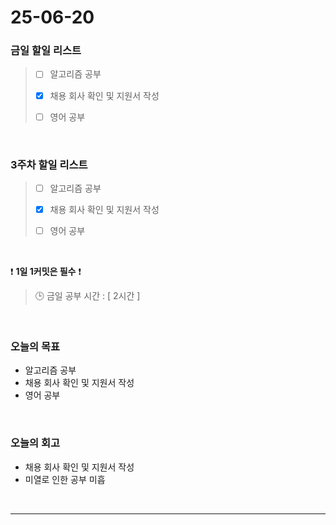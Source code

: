 # 25-06-20

### 금일 할일 리스트
> - [ ] 알고리즘 공부
>
> - [x] 채용 회사 확인 및 지원서 작성
>
> - [ ] 영어 공부

<br/>

### 3주차 할일 리스트
> - [ ] 알고리즘 공부
>
> - [x] 채용 회사 확인 및 지원서 작성
>
> - [ ] 영어 공부

<br/>

❗ **1일 1커밋은 필수** ❗

> 🕒 금일 공부 시간 : [ 2시간 ]

<br/>

### 오늘의 목표
- 알고리즘 공부
- 채용 회사 확인 및 지원서 작성
- 영어 공부

<br>

### 오늘의 회고
- 채용 회사 확인 및 지원서 작성
- 미열로 인한 공부 미흡


<br/>

---
